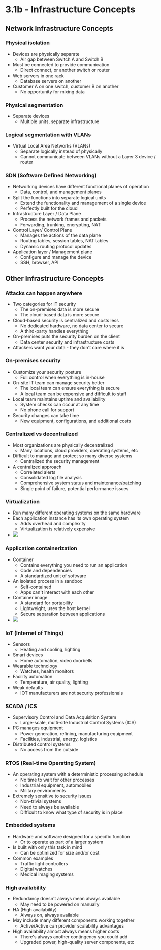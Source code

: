 # 3.1b - Infrastructure Concepts
## Network Infrastructure Concepts
### Physical isolation
- Devices are physically separate
	- Air gap between Switch A and Switch B
- Must be connected to provide communication
	- Direct connect, or another switch or router
- Web servers in one rack
	- Database servers on another
- Customer A on one switch, customer B on another
	- No opportunity for mixing data
### Physical segmentation
- Separate devices
	- Multiple units, separate infrastructure
### Logical segmentation with VLANs
- Virtual Local Area Networks (VLANs)
	- Separate logically instead of physically
	- Cannot communicate between VLANs without a Layer 3 device / router
### SDN (Software Defined Networking)
- Networking devices have different functional planes of operation
	- Data, control, and management planes
- Split the functions into separate logical units
	- Extend the functionality and management of a single device
	- Perfectly built for the cloud
- Infrastructure Layer / Data Plane
	- Process the network frames and packets
	- Forwarding, trunking, encrypting, NAT
- Control Layer/ Control Plane
	- Manages the actions of the data plane
	- Routing tables, session tables, NAT tables
	- Dynamic routing protocol updates
- Application layer / Management plane
	- Configure and manage the device
	- SSH, browser, API
## Other Infrastructure Concepts
### Attacks can happen anywhere
- Two categories for IT security
	- The on-premises data is more secure
	- The cloud-based data is more secure
- Cloud-based security is centralized and costs less
	- No dedicated hardware, no data center to secure
	- A third-party handles everything
- On-premises puts the security burden on the client
	- Data center security and infrastructure costs
- Attackers want your data - they don't care where it is
### On-premises security
- Customize your security posture
	- Full control when everything is in-house
- On-site IT team can manage security better
	- The local team can ensure everything is secure
	- A local team can be expensive and difficult to staff
- Local team maintains uptime and availability
	- System checks can occur at any time
	- No phone call for support
- Security changes can take time
	- New equipment, configurations, and additional costs
### Centralized vs decentralized
- Most organizations are physically decentralized 
	- Many locations, cloud providers, operating systems, etc
- Difficult to manage and protect so many diverse systems
	- Centralized the security management
- A centralized approach
	- Correlated alerts
	- Consolidated log file analysis
	- Comprehensive system status and maintenance/patching
	- Single point of failure, potential performance issues
### Virtualization
- Run many different operating systems on the same hardware
- Each application instance has its own operating system
	- Adds overhead and complexity
	- Virtualization is relatively expensive
- ![](Pasted%20image%2020240913135753.png)
### Application containerization
- Container
	- Contains everything you need to run an application
	- Code and dependencies
	- A standardized unit of software
- An isolated process in a sandbox
	- Self-contained
	- Apps can't interact with each other
- Container image
	- A standard for portability
	- Lightweight, uses the host kernel
	- Secure separation between applications
- ![](Pasted%20image%2020240913135759.png)
### IoT (Internet of Things)
- Sensors
	- Heating and cooling, lighting
- Smart devices
	- Home automation, video doorbells
- Wearable technology
	- Watches, health monitors
- Facility automation
	- Temperature, air quality, lighting
- Weak defaults
	- IOT manufacturers are not security professionals
### SCADA / ICS
- Supervisory Control and Data Acquisition System
	- Large-scale, multi-site Industrial Control Systems (ICS)
- PC manages equipment
	- Power generation, refining, manufacturing equipment
	- Facilities, industrial, energy, logistics
- Distributed control systems
	- No access from the outside
### RTOS (Real-time Operating System)
- An operating system with a deterministic processing schedule
	- No time to wait for other processes
	- Industrial equipment, automobiles
	- Military environments
- Extremely sensitive to security issues
	- Non-trivial systems
	- Need to always be available
	- Difficult to know what type of security is in place
### Embedded systems
- Hardware and software designed for a specific function
	- Or to operate as part of a larger system
- Is built with only this task in mind
	- Can be optimized for size and/or cost
- Common examples
	- Traffic light controllers
	- Digital watches
	- Medical imaging systems
### High availability
- Redundancy doesn't always mean always available
	- May need to be powered on manually
- HA (High availability)
	- Always on, always available
- May include many different components working together
	- Active/Active can provider scalability advantages
- High availability almost always means higher costs
	- There's always another contingency you could add
	- Upgraded power, high-quality server components, etc